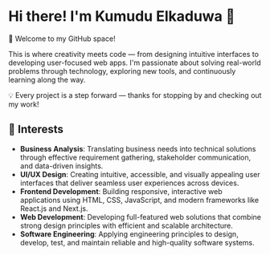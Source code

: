 # Hi there! I'm Kumudu Elkaduwa 👋  
🌱 Welcome to my GitHub space!

This is where creativity meets code — from designing intuitive interfaces to developing user-focused web apps. I'm passionate about solving real-world problems through technology, exploring new tools, and continuously learning along the way.

💡 Every project is a step forward — thanks for stopping by and checking out my work!

## 🚀 Interests

- **Business Analysis**: Translating business needs into technical solutions through effective requirement gathering, stakeholder communication, and data-driven insights.
- **UI/UX Design**: Creating intuitive, accessible, and visually appealing user interfaces that deliver seamless user experiences across devices.
- **Frontend Development**: Building responsive, interactive web applications using HTML, CSS, JavaScript, and modern frameworks like React.js and Next.js.
- **Web Development**: Developing full-featured web solutions that combine strong design principles with efficient and scalable architecture.
- **Software Engineering**: Applying engineering principles to design, develop, test, and maintain reliable and high-quality software systems.
